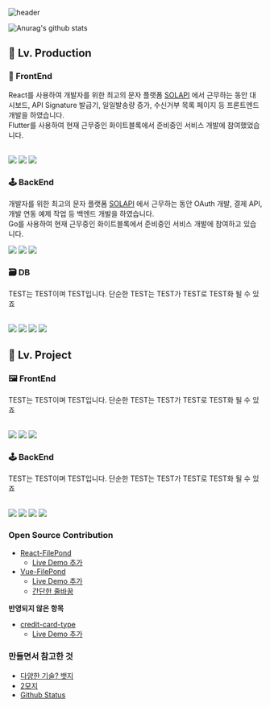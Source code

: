 ![header](https://capsule-render.vercel.app/api?type=rect&color=24292e&fontColor=ffffff&height=80&section=header&text=%EC%96%B4%EB%94%94%EB%93%A0%20%ED%9A%8C%EC%82%AC%EC%9D%98%20%EA%B8%B0%EB%91%A5%EC%9D%B4%20%EB%90%98%EC%9E%90&fontSize=28)

![Anurag's github stats](https://github-readme-stats.vercel.app/api?username=KimGenius&count_private=true&show_icons=true)


<h2>🥇 Lv. Production</h2>

<h3>🧩 FrontEnd</h3>
React를 사용하여 개발자를 위한 최고의 문자 플랫폼 <a href="https://solapi.com">SOLAPI</a> 에서 근무하는 동안 대시보드, API Signature 발급기, 일일발송량 증가, 수신거부 목록 페이지 등 프론트엔드 개발을 하였습니다. <br/>	
Flutter를 사용하여 현재 근무중인 화이트블록에서 준비중인 서비스 개발에 참여했었습니다.	
<br/><br/>
<p>
  <img src="https://img.shields.io/badge/React-61DAFB?style=flat-square&logo=react&logoColor=white"/>
  <img src="https://img.shields.io/badge/Redux-764ABC?style=flat-square&logo=Redux&logoColor=white"/>
  <img src="https://img.shields.io/badge/Flutter-02569B?style=flat-square&logo=flutter&logoColor=white"/>
</p>

<h3>🕹️ BackEnd</h3>
개발자를 위한 최고의 문자 플랫폼 <a href="https://solapi.com">SOLAPI</a> 에서 근무하는 동안 OAuth 개발, 결제 API, 개발 연동 예제 작업 등 백엔드 개발을 하였습니다.<br/>	
Go를 사용하여 현재 근무중인 화이트블록에서 준비중인 서비스 개발에 참여하고 있습니다.
<p>
  <img src="https://img.shields.io/badge/Go-00ADD8?style=flat-square&logo=go&logoColor=white"/>
  <img src="https://img.shields.io/badge/NodeJS-339933?style=flat-square&logo=Node.js&logoColor=white"/>
  <img src="https://img.shields.io/badge/Docker-2496ED?style=flat-square&logo=Docker&logoColor=white"/>
</p>

<h3>🗃️ DB</h3>
TEST는 TEST이며 TEST입니다. 단순한 TEST는 TEST가 TEST로 TEST화 될 수 있죠 <br/><br/>
<p>
  <img src="https://img.shields.io/badge/MongoDB-47A248?style=flat-square&logo=MongoDB&logoColor=white"/>
  <img src="https://img.shields.io/badge/PostgreSQL-336791?style=flat-square&logo=PostgreSQL&logoColor=white"/>
  <img src="https://img.shields.io/badge/MySQL-4479A1?style=flat-square&logo=MySQL&logoColor=white"/>
  <img src="https://img.shields.io/badge/Redis-DC382D?style=flat-square&logo=Redis&logoColor=white"/>
</p>

<h2>🥈 Lv. Project</h2>

<h3>🖼️ FrontEnd</h3>
TEST는 TEST이며 TEST입니다. 단순한 TEST는 TEST가 TEST로 TEST화 될 수 있죠 <br/><br/>
<p>
  <img src="https://img.shields.io/badge/React%20Native-61DAFB?style=flat-square&logo=react&logoColor=white"/>
  <img src="https://img.shields.io/badge/Kotlin(Android)-0095D5?style=flat-square&logo=Kotlin&logoColor=white"/>
  <img src="https://img.shields.io/badge/Vue-4FC08D?style=flat-square&logo=Vue.js&logoColor=white"/>
</p>

<h3>🕹️ BackEnd</h3>
TEST는 TEST이며 TEST입니다. 단순한 TEST는 TEST가 TEST로 TEST화 될 수 있죠 <br/><br/>
<p>
  <img src="https://img.shields.io/badge/Python-3776AB?style=flat-square&logo=Python&logoColor=white"/>
  <img src="https://img.shields.io/badge/PHP-777BB4?style=flat-square&logo=PHP&logoColor=white"/>
  <img src="https://img.shields.io/badge/TypeScript-007ACC?style=flat-square&logo=TypeScript&logoColor=white"/>
  <img src="https://img.shields.io/badge/Kubernetes-326CE5?style=flat-square&logo=Kubernetes&logoColor=white"/>
</p>

<h3>Open Source Contribution</h3>

- [React-FilePond](https://github.com/pqina/react-filepond)
  - [Live Demo 추가](https://github.com/pqina/react-filepond/pull/70)
- [Vue-FilePond](https://github.com/pqina/vue-filepond)
  - [Live Demo 추가](https://github.com/pqina/vue-filepond/pull/73)
  - [간단한 줄바꿈](https://github.com/pqina/vue-filepond/pull/74)
  
**반영되지 않은 항목**
- [credit-card-type](https://github.com/braintree/credit-card-type)
  - [Live Demo 추가](https://github.com/braintree/credit-card-type/pull/92)

<h3>만들면서 참고한 것</h3>

- [다양한 기술? 뱃지](https://simpleicons.org/)
- [2모지](https://emojipedia.org/)
- [Github Status](https://github.com/anuraghazra/github-readme-stats)
